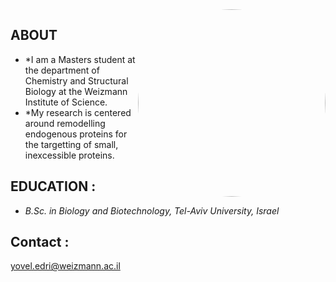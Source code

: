 <img src="Video.mp4" align="right" width="300" width="300" style="border-radius: 50%;">


## ABOUT

- *I am a Masters student at the department of Chemistry and Structural Biology at the Weizmann Institute of Science.
- *My research is centered around remodelling endogenous proteins for the targetting of small, inexcessible proteins.


## EDUCATION :
- *B.Sc. in Biology and Biotechnology, Tel-Aviv University, Israel*

## Contact :
yovel.edri@weizmann.ac.il
